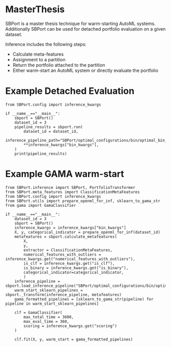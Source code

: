 # MasterThesis

SBPort is a master thesis technique for warm-starting AutoML systems. Additionally SBPort can be used for detached portfolio evaluation on a given dataset. 

Inference includes the following steps:
- Calculate meta-features
- Assignment to a partition
- Return the portfolio attached to the partition
- Either warm-start an AutoML system or directly evaluate the portfolio

# Example Detached Evaluation

```from SBPort.inference import SBPort, PortfolioTransformer
from SBPort.config import inference_kwargs

if __name__=="__main__":
    sbport = SBPort()
    dataset_id = 3
    pipeline_results = sbport.run(
        dataset_id = dataset_id,
        inference_pipeline_path="SBPort/optimal_configurations/bin/optimal_bin_max_8_psize_16",
        **inference_kwargs["bin_kwargs"],
    )
    print(pipeline_results)
```
# Example GAMA warm-start

```
from SBPort.inference import SBPort, PortfolioTransformer
from SBPort.meta_features import ClassificationMetaFeatures
from SBPort.config import inference_kwargs
from SBPort.utils import prepare_openml_for_inf, sklearn_to_gama_str
from gama import GamaClassifier

if __name__=="__main__":
    dataset_id = 3
    sbport = SBPort()
    inference_kwargs = inference_kwargs["bin_kwargs"]
    X, y, categorical_indicator = prepare_openml_for_inf(dataset_id)
    metafeatures = sbport.calculate_metafeatures(
        X, 
        y, 
        extractor = ClassificationMetaFeatures,
        numerical_features_with_outliers = inference_kwargs.get("numerical_features_with_outliers"),
        is_clf = inference_kwargs.get("is_clf"),
        is_binary = inference_kwargs.get("is_binary"),
        categorical_indicator=categorical_indicator,
        )
    inference_pipeline = sbport.load_inference_pipeline("SBPort/optimal_configurations/bin/optimal_bin_heuristic_5_psize_16")
    warm_start_sklearn_pipelines = sbport._transform(inference_pipeline, metafeatures)
    gama_formatted_pipelines = [sklearn_to_gama_str(pipeline) for pipeline in warm_start_sklearn_pipelines]

    clf = GamaClassifier(
        max_total_time = 3600, 
        max_eval_time = 360,
        scoring = inference_kwargs.get("scoring")
    )

    clf.fit(X, y, warm_start = gama_formatted_pipelines)

```

